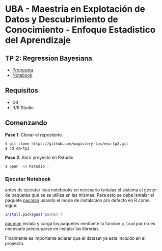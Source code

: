 # UBA - Maestria en Explotación de Datos y Descubrimiento de Conocimiento - Enfoque Estadistico del Aprendizaje

## TP 2: Regression Bayesiana

* [Propuesta](https://github.com/magistery-tps/eea-tp2/blob/main/docs/Trabajo%20Final%20-%20Enfoque%20Estadistico%20del%20Aprendizaje%20-%20Marino%20_%20Collado.pdf)
* [Notebook](https://rpubs.com/adrianmarino/eea-tp2-rb)

## Requisitos

* Git
* R/R Studio

## Comenzando

**Paso 1**:  Clonar el repositorio.

```bash
$ git clone https://github.com/magistery-tps/eea-tp2.git
$ cd dm-tp2
```

**Paso 2**:  Abrir proyecto en Rstudio.

```bash
$ open -na Rstudio .
```

### Ejecutar Notebook

antes de ejecutar loas notebooks en necesario isntalas el sistema el gestor de paquetes que se se utiliza en las mismas. Para esto se debe isntalar el paquete [pacman](https://github.com/trinker/pacman) usando el mode de instalacion pro defecto en R como sigue:

```R
install.packages('pacman')
```

[pacman](https://github.com/trinker/pacman) instala y carga los paquetes mediante la funcion `p_load` por no es necesario preocuparse en instalar las librerias.

Finalmente es importante aclarar que el dataset ya esta incluido en el proyecto.
